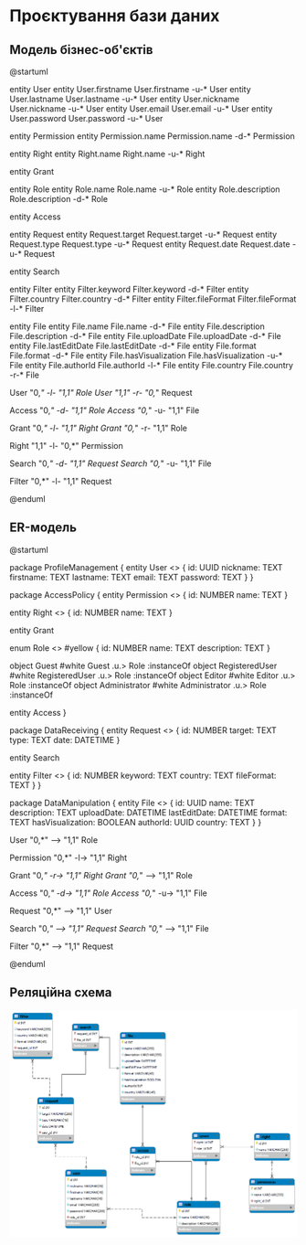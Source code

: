 # Проєктування бази даних

## Модель бізнес-об'єктів

@startuml

entity User
entity User.firstname
User.firstname -u-* User
entity User.lastname
User.lastname -u-* User
entity User.nickname
User.nickname -u-* User
entity User.email
User.email -u-* User
entity User.password
User.password -u-* User

entity Permission
entity Permission.name
Permission.name -d-* Permission

entity Right
entity Right.name
Right.name -u-* Right

entity Grant

entity Role
entity Role.name
Role.name -u-* Role
entity Role.description
Role.description -d-* Role

entity Access

entity Request
entity Request.target
Request.target -u-* Request
entity Request.type
Request.type -u-* Request
entity Request.date
Request.date -u-* Request

entity Search

entity Filter
entity Filter.keyword
Filter.keyword -d-* Filter
entity Filter.country
Filter.country -d-* Filter
entity Filter.fileFormat
Filter.fileFormat -l-* Filter

entity File
entity File.name
File.name -d-* File
entity File.description
File.description -d-* File
entity File.uploadDate
File.uploadDate -d-* File
entity File.lastEditDate
File.lastEditDate -d-* File
entity File.format
File.format -d-* File
entity File.hasVisualization
File.hasVisualization -u-* File
entity File.authorId
File.authorId -l-* File
entity File.country
File.country -r-* File

User "0,*" -l- "1,1" Role
User "1,1" -r- "0,*" Request

Access "0,*" -d- "1,1" Role
Access "0,*" -u- "1,1" File

Grant "0,*" -l- "1,1" Right
Grant "0,*" -r- "1,1" Role

Right "1,1" -l- "0,*" Permission

Search "0,*" -d- "1,1" Request
Search "0,*" -u- "1,1" File

Filter "0,*" -l- "1,1" Request

@enduml

## ER-модель

@startuml

package ProfileManagement {
entity User <<ENTITY>> {
    id: UUID
    nickname: TEXT
    firstname: TEXT
    lastname: TEXT
    email: TEXT
    password: TEXT
}
}

package AccessPolicy {
entity Permission <<ENTITY>> {
    id: NUMBER
    name: TEXT
}
    
entity Right <<ENTITY>> {
    id: NUMBER
    name: TEXT
}
    
entity Grant
    
enum Role <<ENUMERATION>> #yellow {
    id: NUMBER
    name: TEXT
    description: TEXT
}
    
object Guest #white
Guest .u.> Role :instanceOf
object RegisteredUser #white
RegisteredUser .u.> Role :instanceOf
object Editor #white
Editor .u.> Role :instanceOf
object Administrator #white
Administrator .u.> Role :instanceOf
    
entity Access
}

package DataReceiving {
entity Request <<ENTITY>> {
    id: NUMBER
    target: TEXT
    type: TEXT
    date: DATETIME
}
    
entity Search
    
entity Filter <<ENTITY>> {
    id: NUMBER
    keyword: TEXT
    country: TEXT
    fileFormat: TEXT
}
}

package DataManipulation {
entity File <<ENTITY>> {
    id: UUID
    name: TEXT
    description: TEXT
    uploadDate: DATETIME
    lastEditDate: DATETIME
    format: TEXT
    hasVisualization: BOOLEAN
    authorId: UUID
    country: TEXT
}
}

User "0,*" --> "1,1" Role

Permission "0,*" -l-> "1,1" Right

Grant "0,*" -r-> "1,1" Right
Grant "0,*" --> "1,1" Role

Access "0,*" -d-> "1,1" Role
Access "0,*" -u-> "1,1" File

Request "0,*" --> "1,1" User

Search "0,*" --> "1,1" Request
Search "0,*" --> "1,1" File 

Filter "0,*" --> "1,1" Request

@enduml

## Реляційна схема

<p>
    <img src="./media/relational-schema.png">
</p>
